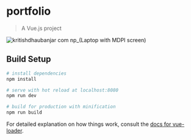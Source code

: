 # portfolio

> A Vue.js project

![kritishdhaubanjar com np_(Laptop with MDPI screen)](https://user-images.githubusercontent.com/25634165/113707131-3120eb80-96ff-11eb-84db-ccf48ba284be.png)

## Build Setup

``` bash
# install dependencies
npm install

# serve with hot reload at localhost:8080
npm run dev

# build for production with minification
npm run build
```

For detailed explanation on how things work, consult the [docs for vue-loader](http://vuejs.github.io/vue-loader).
